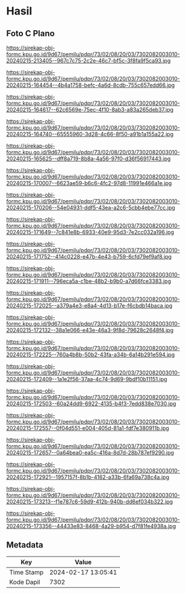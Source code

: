 # Hasil

## Foto C Plano

https://sirekap-obj-formc.kpu.go.id/9d67/pemilu/pdpr/73/02/08/20/03/7302082003010-20240215-213405--967c7c75-2c2e-46c7-bf5c-3f8fa9f5ca93.jpg

https://sirekap-obj-formc.kpu.go.id/9d67/pemilu/pdpr/73/02/08/20/03/7302082003010-20240215-164454--4b4a1758-befc-4a6d-8cdb-755c657edd66.jpg

https://sirekap-obj-formc.kpu.go.id/9d67/pemilu/pdpr/73/02/08/20/03/7302082003010-20240215-164617--62c6569e-75ec-4f10-8ab3-a83a265deb37.jpg

https://sirekap-obj-formc.kpu.go.id/9d67/pemilu/pdpr/73/02/08/20/03/7302082003010-20240215-164740--65555960-3d28-4c66-8f50-a91b1a155a22.jpg

https://sirekap-obj-formc.kpu.go.id/9d67/pemilu/pdpr/73/02/08/20/03/7302082003010-20240215-165625--dff8a719-8b8a-4a56-97f0-d36f56917443.jpg

https://sirekap-obj-formc.kpu.go.id/9d67/pemilu/pdpr/73/02/08/20/03/7302082003010-20240215-170007--6623ae59-b6c6-4fc2-97d8-11991e466a1e.jpg

https://sirekap-obj-formc.kpu.go.id/9d67/pemilu/pdpr/73/02/08/20/03/7302082003010-20240215-170206--54e04931-ddf5-43ea-a2c6-5cbb4ebe77cc.jpg

https://sirekap-obj-formc.kpu.go.id/9d67/pemilu/pdpr/73/02/08/20/03/7302082003010-20240215-171649--7c841e8b-6933-40e9-95d3-7e2cc032a196.jpg

https://sirekap-obj-formc.kpu.go.id/9d67/pemilu/pdpr/73/02/08/20/03/7302082003010-20240215-171752--414c0228-e47b-4e43-b759-6cfd79ef9af8.jpg

https://sirekap-obj-formc.kpu.go.id/9d67/pemilu/pdpr/73/02/08/20/03/7302082003010-20240215-171911--796eca5a-c1be-48b2-b9b0-a7d66fce3383.jpg

https://sirekap-obj-formc.kpu.go.id/9d67/pemilu/pdpr/73/02/08/20/03/7302082003010-20240215-172025--a379a4e3-e8a4-4d13-b17e-f6cbdb14baca.jpg

https://sirekap-obj-formc.kpu.go.id/9d67/pemilu/pdpr/73/02/08/20/03/7302082003010-20240215-172132--38a1e066-e43e-46a3-9f8d-79628c2648f4.jpg

https://sirekap-obj-formc.kpu.go.id/9d67/pemilu/pdpr/73/02/08/20/03/7302082003010-20240215-172225--760a4b8b-50b2-43fa-a34b-6a14b291e594.jpg

https://sirekap-obj-formc.kpu.go.id/9d67/pemilu/pdpr/73/02/08/20/03/7302082003010-20240215-172409--1a1e2f56-37aa-4c74-9d69-9bdf10b11151.jpg

https://sirekap-obj-formc.kpu.go.id/9d67/pemilu/pdpr/73/02/08/20/03/7302082003010-20240215-172503--60a24dd9-6922-4135-b4f3-7edd838e7030.jpg

https://sirekap-obj-formc.kpu.go.id/9d67/pemilu/pdpr/73/02/08/20/03/7302082003010-20240215-172557--0f04d551-e004-405d-81a1-fdf7e380911b.jpg

https://sirekap-obj-formc.kpu.go.id/9d67/pemilu/pdpr/73/02/08/20/03/7302082003010-20240215-172657--0a64bea0-ea5c-416a-8d7d-28b787ef9290.jpg

https://sirekap-obj-formc.kpu.go.id/9d67/pemilu/pdpr/73/02/08/20/03/7302082003010-20240215-172921--1957157f-8b1b-4162-a33b-6fa69a738c4a.jpg

https://sirekap-obj-formc.kpu.go.id/9d67/pemilu/pdpr/73/02/08/20/03/7302082003010-20240215-173213--f1e787c6-59d9-412b-940b-dd6ef034b322.jpg

https://sirekap-obj-formc.kpu.go.id/9d67/pemilu/pdpr/73/02/08/20/03/7302082003010-20240215-173356--44433e83-8468-4a29-b954-d7f81fe4938a.jpg


## Metadata

| Key        | Value               |
| ---------- | ------------------- |
| Time Stamp | 2024-02-17 13:05:41 |
| Kode Dapil | 7302                |



